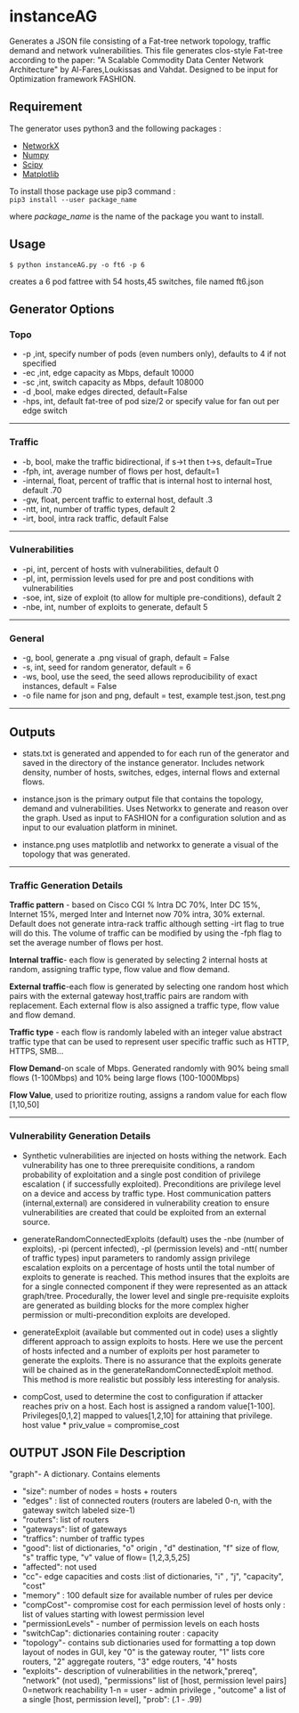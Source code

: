 # instanceAG
Generates a JSON file consisting of a Fat-tree network topology, traffic demand and network vulnerabilities. This file generates clos-style Fat-tree according to the paper: "A Scalable Commodity Data Center Network Architecture" by Al-Fares,Loukissas and Vahdat. Designed to be input for Optimization framework FASHION.

## Requirement
The generator uses python3 and the following packages :
* [NetworkX](https://networkx.github.io "NetworkX")
* [Numpy](http://www.numpy.org "Numpy")
* [Scipy](https://www.scipy.org "Scipy")
* [Matplotlib](https://matplotlib.org "Matplotlib")

To install those package use pip3 command :  
`pip3 install --user package_name`

where *package_name* is the name of the package you want to install.
## Usage
```
$ python instanceAG.py -o ft6 -p 6
```
creates a 6 pod fattree with 54 hosts,45 switches, file named ft6.json

## Generator Options
### Topo
- -p ,int, specify number of pods (even numbers only), defaults to 4 if not specified
- -ec ,int, edge capacity as Mbps, default 10000 
- -sc ,int, switch capacity as Mbps, default 108000
- -d ,bool, make edges directed, default=False
- -hps, int, default fat-tree of pod size/2 or specify value for fan out per edge switch
---
### Traffic
- -b, bool, make the traffic bidirectional, if s->t then t->s, default=True
- -fph, int, average number of flows per host, default=1
- -internal, float, percent of traffic that is internal host to internal host, default .70
- -gw, float, percent traffic to external host, default .3
- -ntt, int, number of traffic types, default 2
- -irt, bool, intra rack traffic, default False
---
### Vulnerabilities
- -pi, int, percent of hosts with vulnerabilities, default 0
- -pl, int, permission levels used for pre and post conditions with vulnerabilities
- -soe, int, size of exploit (to allow for multiple pre-conditions), default 2
- -nbe, int, number of exploits to generate, default 5
---
### General
- -g, bool, generate a .png visual of graph, default = False
- -s, int, seed for random generator, default = 6
- -ws, bool, use the seed, the seed allows reproducibility of exact instances, default = False
- -o file name for json and png, default = test, example test.json, test.png
---

## Outputs
- stats.txt is generated and appended to for each run of the generator and saved in the directory of the instance generator. Includes network density, number of hosts, switches, edges, internal flows and external flows.

- instance.json is the primary output file that contains the topology, demand and vulnerabilities.  Uses Networkx to generate and reason over the graph. Used as input to FASHION for a configuration solution and as input to our evaluation platform in mininet.

- instance.png uses matplotlib and networkx to generate a visual of the topology that was generated.
---
### Traffic Generation Details
**Traffic pattern** - based on Cisco CGI % Intra DC 70%, Inter DC 15%, Internet 15%, merged Inter and Internet now 70% intra, 30% external. Default does not generate intra-rack traffic although setting -irt flag to true will do this. The volume of traffic can be modified by using the -fph flag to set the average number of flows per host.    

**Internal traffic**- each flow is generated by selecting 2 internal hosts at random, assigning traffic type, flow value and flow demand.

**External traffic**-each flow is generated by selecting one random host which pairs with the external gateway host,traffic pairs are random with replacement. Each external flow is also assigned a traffic type, flow value and flow demand.

**Traffic type** - each flow is randomly labeled with an integer value abstract traffic type that can be used to represent user specific traffic such as HTTP, HTTPS, SMB... 

**Flow Demand**-on scale of Mbps. Generated randomly with 90% being small flows (1-100Mbps) and 10% being large flows (100-1000Mbps)

**Flow Value**, used to prioritize routing, assigns a random value for each flow [1,10,50]

---
### Vulnerability Generation Details
- Synthetic vulnerabilities are injected on hosts withing the network. Each vulnerability has one to three prerequisite conditions, a random probability of exploitation and a single post condition of privilege escalation ( if successfully exploited). Preconditions are privilege level on a device and access by traffic type.  Host communication patters (internal,external) are considered in vulnerability creation to ensure vulnerabilities are created that could be exploited from an external source.    

- generateRandomConnectedExploits (default) uses the -nbe (number of exploits), -pi (percent infected), -pl (permission levels) and -ntt( number of traffic types) input parameters to randomly assign privilege escalation exploits on a percentage of hosts until the total number of exploits to generate is reached.  This method insures that the exploits are for a single connected component if they were represented as an attack graph/tree.  Procedurally, the lower level and single pre-requisite exploits are generated as building blocks for the more complex higher permission or multi-precondition exploits are developed.  

- generateExploit (available but commented out in code) uses a slightly different approach to assign exploits to hosts.  Here we use the percent of hosts infected and a number of exploits per host parameter to generate the exploits. There is no assurance that the exploits generate will be chained as in the generateRandomConnectedExploit method.  This method is more realistic but possibly less interesting for analysis.

- compCost, used to determine the cost to configuration if attacker reaches priv on a host. Each host is assigned a random value[1-100]. Privileges[0,1,2] mapped to values[1,2,10] for attaining that privilege.  host value * priv_value = compromise_cost


## OUTPUT JSON File Description

"graph"- A dictionary. Contains elements
* "size": number of nodes = hosts + routers
* "edges" : list of connected routers (routers are labeled 0-n, with the gateway switch labeled size-1)
* "routers": list of routers
* "gateways": list of gateways
* "traffics": number of traffic types
* "good": list of dictionaries, "o" origin ,  "d" destination, "f" size of flow, "s" traffic type, "v" value of flow= [1,2,3,5,25]
* "affected": not used
* "cc"- edge capacities and costs :list of dictionaries, "i" , "j", "capacity", "cost"
* "memory" : 100 default size for available number of rules per device
* "compCost"- compromise cost for each permission level of hosts only : list of values starting with lowest permission level
* "permissionLevels" - number of permission levels on each hosts
* "switchCap": dictionaries containing router : capacity
* "topology"- contains sub dictionaries used for formatting a top down layout of nodes in GUI, key "0" is the gateway router, "1" lists core routers, "2" aggregate routers, "3" edge routers, "4" hosts
* "exploits"- description of vulnerabilities in the network,"prereq", "network" (not used), "permissions" list of [host, permission level pairs] 0=network reachability 1-n = user - admin privilege , "outcome" a list of a single [host, permission level], "prob": (.1 - .99)
